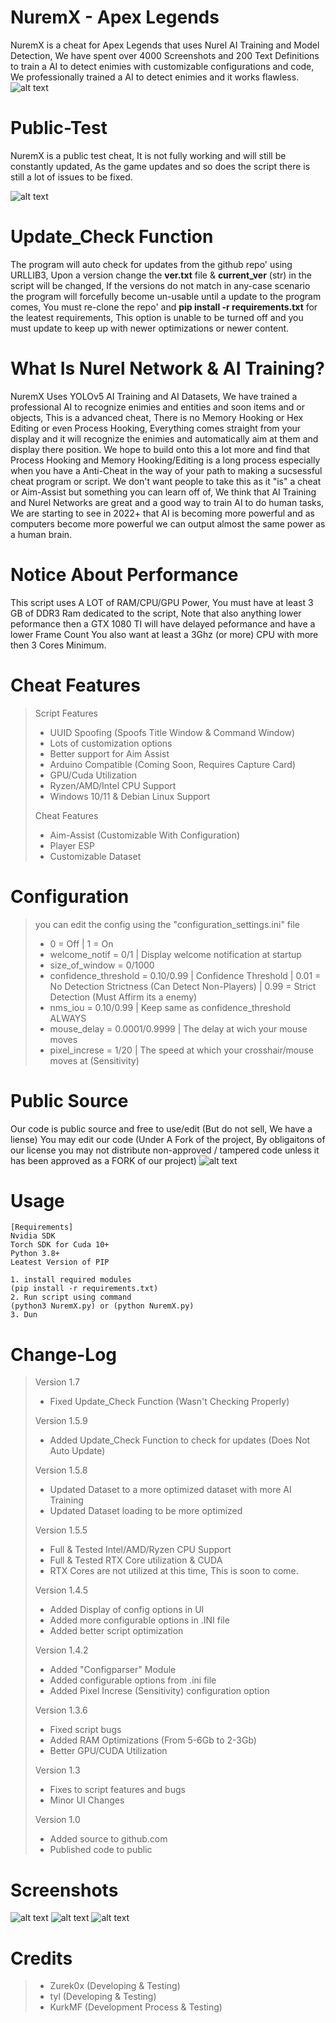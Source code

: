 # NuremX - Apex Legends
NuremX is a cheat for Apex Legends that uses Nurel AI Training and Model Detection, We have spent over 4000 Screenshots and 200 Text Definitions to train a AI to detect enimies with
customizable configurations and code, We professionally trained a AI to detect enimies and it works flawless.
![alt text](https://github.com/Zurek0x/NuremX/blob/main/media/header.jpg)

# Public-Test
NuremX is a public test cheat, It is not fully working and will still be constantly updated, As the game updates and so does the script there is still a lot of issues to be fixed.

![alt text](https://github.com/Zurek0x/NuremX/blob/main/media/Screenshot_6.png)

# Update_Check Function
The program will auto check for updates from the github repo' using URLLIB3, Upon a version change the **ver.txt** file & **current_ver** (str) in the script will be changed, If the versions do not match in any-case scenario the program will forcefully become un-usable until a update to the program comes, You must re-clone the repo' and **pip install -r requirements.txt** for the leatest requirements, This option is unable to be turned off and you must update to keep up with newer optimizations or newer content.

# What Is Nurel Network & AI Training?
NuremX Uses YOLOv5 AI Training and AI Datasets, We have trained a professional AI to recognize enimies and entities and soon items and or objects, This is a advanced cheat, There is no Memory Hooking or Hex Editing or even Process Hooking, Everything comes straight from your display and it will recognize the enimies and automatically aim at them and display there position. We hope to build onto this a lot more and find that Process Hooking and Memory Hooking/Editing is a long process especially when you have a Anti-Cheat in the way of your path to making a sucsessful cheat program or script.
We don't want people to take this as it "is" a cheat or Aim-Assist but something you can learn off of, We think that AI Training and Nurel Networks are great and a good way to train AI to do human tasks, We are starting to see in 2022+ that AI is becoming more powerful and as computers become more powerful we can output almost the same power as a human brain.

# Notice About Performance
This script uses A LOT of RAM/CPU/GPU Power, You must have at least 3 GB of DDR3 Ram dedicated to the script, Note that also anything lower peformance then a GTX 1080 TI will have delayed peformance and have a lower Frame Count You also want at least a 3Ghz (or more) CPU with more then 3 Cores Minimum. 

# Cheat Features
> Script Features
> * UUID Spoofing (Spoofs Title Window & Command Window)
> * Lots of customization options
> * Better support for Aim Assist
> * Arduino Compatible (Coming Soon, Requires Capture Card)
> * GPU/Cuda Utilization
> * Ryzen/AMD/Intel CPU Support
> * Windows 10/11 & Debian Linux Support
> 
> Cheat Features
> * Aim-Assist (Customizable With Configuration)
> * Player ESP
> * Customizable Dataset

# Configuration
> you can edit the config using the "configuration_settings.ini" file
> * 0 = Off   |    1 = On
> * welcome_notif = 0/1 | Display welcome notification at startup
> * size_of_window = 0/1000
> * confidence_threshold = 0.10/0.99  |  Confidence Threshold  |  0.01 = No Detection Strictness (Can Detect Non-Players)  |  0.99 = Strict Detection (Must Affirm its a enemy)
> * nms_iou = 0.10/0.99  |  Keep same as confidence_threshold ALWAYS
> * mouse_delay = 0.0001/0.9999  |  The delay at wich your mouse moves
> * pixel_increse = 1/20  |  The speed at which your crosshair/mouse moves at (Sensitivity)

# Public Source
Our code is public source and free to use/edit (But do not sell, We have a liense) You may edit our code (Under A Fork of the project, By obligaitons of our license you may not distribute non-approved / tampered code unless it has been approved as a FORK of our project)
![alt text](https://github.com/Zurek0x/NuremX/blob/main/media/Screenshot_5.png)

# Usage
```
[Requirements]
Nvidia SDK
Torch SDK for Cuda 10+
Python 3.8+
Leatest Version of PIP

1. install required modules
(pip install -r requirements.txt)
2. Run script using command
(python3 NuremX.py) or (python NuremX.py)
3. Dun
```

# Change-Log
> Version 1.7
> * Fixed Update_Check Function (Wasn't Checking Properly)
>
> Version 1.5.9
> * Added Update_Check Function to check for updates (Does Not Auto Update)
> 
> Version 1.5.8
> * Updated Dataset to a more optimized dataset with more AI Training
> * Updated Dataset loading to be more optimized
> 
> Version 1.5.5
> * Full & Tested Intel/AMD/Ryzen CPU Support
> * Full & Tested RTX Core utilization & CUDA
> * RTX Cores are not utilized at this time, This is soon to come.
> 
> Version 1.4.5
> * Added Display of config options in UI
> * Added more configurable options in .INI file
> * Added better script optimization
> 
> Version 1.4.2
> * Added "Configparser" Module
> * Added configurable options from .ini file
> * Added Pixel Increse (Sensitivity) configuration option
> 
> Version 1.3.6
> * Fixed script bugs
> * Added RAM Optimizations (From 5-6Gb to 2-3Gb)
> * Better GPU/CUDA Utilization
> 
> Version 1.3
> * Fixes to script features and bugs
> * Minor UI Changes
> 
> Version 1.0
> * Added source to github.com
> * Published code to public

# Screenshots
![alt text](https://github.com/Zurek0x/NuremX/blob/main/media/Screenshot_7.png)
![alt text](https://github.com/Zurek0x/NuremX/blob/main/media/Screenshot_8.png)
![alt text](https://github.com/Zurek0x/NuremX/blob/main/media/Screenshot_9.png)


# Credits
> * Zurek0x (Developing & Testing)
> * tyl (Developing & Testing)
> * KurkMF (Development Process & Testing)
